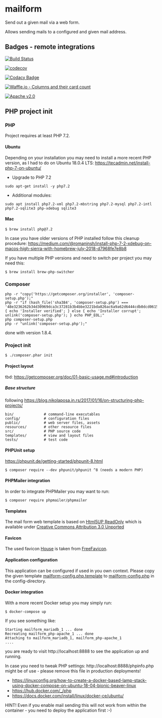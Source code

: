 # mailform
Send out a given mail via a web form.

Allows sending mails to a configured and given mail address.

## Badges - remote integrations

[![Build Status](https://travis-ci.org/ottlinger/mailform.svg?branch=master)](https://travis-ci.org/ottlinger/mailform)

[![codecov](https://codecov.io/gh/ottlinger/mailform/branch/master/graph/badge.svg)](https://codecov.io/gh/ottlinger/mailform)

[![Codacy Badge](https://api.codacy.com/project/badge/Grade/07b670b13aa944a789f40bbdf297b337)](https://www.codacy.com/app/github_25/mailform?utm_source=github.com&amp;utm_medium=referral&amp;utm_content=ottlinger/mailform&amp;utm_campaign=Badge_Grade)

[![Waffle.io - Columns and their card count](https://badge.waffle.io/ottlinger/mailform.svg?columns=all)](https://waffle.io/ottlinger/mailform)

[![Apache v2.0](https://img.shields.io/github/license/ottlinger/mailform.svg)](https://www.apache.org/licenses/LICENSE-2.0.html)

## PHP project init
### PHP

Project requires at least PHP 7.2.

#### Ubuntu
Depending on your installation you may need to install a more recent PHP version,
as I had to do on Ubuntu 18.0.4 LTS:
https://tecadmin.net/install-php-7-on-ubuntu/

* Upgrade to PHP 7.2
```
sudo apt-get install -y php7.2
```
* Additional modules:
```
sudo apt install php7.2-xml php7.2-mbstring php7.2-mysql php7.2-intl php7.2-sqlite3 php-xdebug sqlite3
```
#### Mac
```
$ brew install php@7.2
```
In case you have older versions of PHP installed follow this cleanup procedure:
https://medium.com/@romaninsh/install-php-7-2-xdebug-on-macos-high-sierra-with-homebrew-july-2018-d7968fe7e8b8

If you have multiple PHP versions and need to switch per project you may need this:
```
$ brew install brew-php-switcher
```

### Composer
```
php -r "copy('https://getcomposer.org/installer', 'composer-setup.php');"
php -r "if (hash_file('sha384', 'composer-setup.php') === '48e3236262b34d30969dca3c37281b3b4bbe3221bda826ac6a9a62d6444cdb0dcd0615698a5cbe587c3f0fe57a54d8f5') { echo 'Installer verified'; } else { echo 'Installer corrupt'; unlink('composer-setup.php'); } echo PHP_EOL;"
php composer-setup.php
php -r "unlink('composer-setup.php');"
```

done with version 1.8.4.

### Project init

```
$ ./composer.phar init
```

#### Project layout

tbd: https://getcomposer.org/doc/01-basic-usage.md#introduction

##### Base structure

following https://blog.nikolaposa.in.rs/2017/01/16/on-structuring-php-projects/

```
bin/              # command-line executables
config/           # configuration files
public/           # web server files, assets
resources/        # other resource files
src/              # PHP source code
templates/        # view and layout files
tests/            # test code
```

#### PHPUnit setup

https://phpunit.de/getting-started/phpunit-8.html

```
$ composer require --dev phpunit/phpunit ^8 (needs a modern PHP)
```

#### PHPMailer integration

In order to integrate PHPMailer you may want to run:
```
$ composer require phpmailer/phpmailer
```

#### Templates

The mail form web template is based on [Html5UP ReadOnly](https://html5up.net/read-only/download)
which is available under [Creative Commons Attribution 3.0 Unported](./templates/LICENSE.txt)

#### Favicon

The used favicon [House](https://www.freefavicon.com/freefavicons/objects/iconinfo/house-152-237998.html) is taken from [FreeFavicon](http://www.freefavicon.com/blog/).

#### Application configuration

This application can be configured if used in you own context.
Please copy the given template [mailform-config.php.template](./config/mailform-config.php.template)
to [mailform-config.php](./config) in the config-directory.

#### Docker integration

With a more recent Docker setup you may simply run:
```
$ docker-compose up
```

If you see something like:
```
Starting mailform_mariadb_1 ... done
Recreating mailform_php-apache_1 ... done
Attaching to mailform_mariadb_1, mailform_php-apache_1
....
```
you are ready to visit http://localhost:8888
to see the application up and running.

In case you need to tweak PHP settings:
http://localhost:8888/phpinfo.php
might be of use - please remove this file in production deployments!

* https://linuxconfig.org/how-to-create-a-docker-based-lamp-stack-using-docker-compose-on-ubuntu-18-04-bionic-beaver-linux
* https://hub.docker.com/_/php
* https://docs.docker.com/install/linux/docker-ce/ubuntu/

HINT! Even if you enable mail sending this will not work from within the container - you need to deploy the application first :-)
